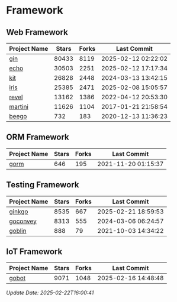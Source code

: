 # Framework

## Web Framework
| Project Name | Stars | Forks | Last Commit |
| ------------ | ----- | ----- | ----------- |
| [gin](https://github.com/gin-gonic/gin) | 80433 | 8119 | 2025-02-12 02:22:02 |
| [echo](https://github.com/labstack/echo) | 30503 | 2251 | 2025-02-12 17:17:34 |
| [kit](https://github.com/go-kit/kit) | 26828 | 2448 | 2024-03-13 13:42:15 |
| [iris](https://github.com/kataras/iris) | 25385 | 2471 | 2025-02-08 15:05:57 |
| [revel](https://github.com/revel/revel) | 13162 | 1386 | 2022-04-12 20:53:30 |
| [martini](https://github.com/go-martini/martini) | 11626 | 1104 | 2017-01-21 21:58:54 |
| [beego](https://github.com/astaxie/beego) | 732 | 183 | 2020-12-13 11:36:23 |

## ORM Framework
| Project Name | Stars | Forks | Last Commit |
| ------------ | ----- | ----- | ----------- |
| [gorm](https://github.com/jinzhu/gorm) | 646 | 195 | 2021-11-20 01:15:37 |

## Testing Framework
| Project Name | Stars | Forks | Last Commit |
| ------------ | ----- | ----- | ----------- |
| [ginkgo](https://github.com/onsi/ginkgo) | 8535 | 667 | 2025-02-21 18:59:53 |
| [goconvey](https://github.com/smartystreets/goconvey) | 8313 | 555 | 2024-03-06 06:24:57 |
| [goblin](https://github.com/franela/goblin) | 888 | 79 | 2021-10-03 14:34:22 |

## IoT Framework
| Project Name | Stars | Forks | Last Commit |
| ------------ | ----- | ----- | ----------- |
| [gobot](https://github.com/hybridgroup/gobot) | 9071 | 1048 | 2025-02-16 14:48:48 |

*Update Date: 2025-02-22T16:00:41*